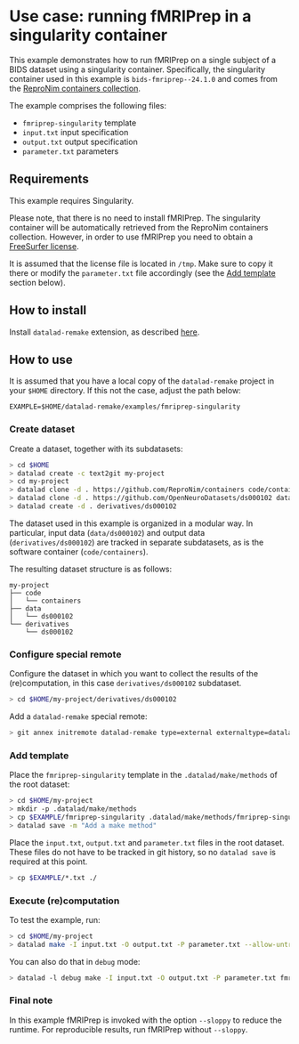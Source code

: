 # Use case: running fMRIPrep in a singularity container

This example demonstrates how to run fMRIPrep on a single subject of a BIDS dataset using a singularity container. Specifically, the singularity container used in this example is `bids-fmriprep--24.1.0` and comes from the [ReproNim containers collection](https://github.com/ReproNim/containers).

The example comprises the following files:
- `fmriprep-singularity` template
- `input.txt` input specification
- `output.txt` output specification
- `parameter.txt` parameters

## Requirements

This example requires Singularity.

Please note, that there is no need to install fMRIPrep. The singularity container will be automatically retrieved from the ReproNim containers collection. However, in order to use fMRIPrep you need to obtain a [FreeSurfer license](https://surfer.nmr.mgh.harvard.edu/fswiki/License).

It is assumed that the license file is located in `/tmp`. Make sure to copy it there or modify the `parameter.txt` file accordingly (see the [Add template](#add-template) section below).

## How to install

Install `datalad-remake` extension, as described [here](https://github.com/datalad/datalad-remake/tree/main?tab=readme-ov-file#installation).

## How to use

It is assumed that you have a local copy of the `datalad-remake` project in your `$HOME` directory. If this not the case, adjust the path below:

```
EXAMPLE=$HOME/datalad-remake/examples/fmriprep-singularity
```

### Create dataset

Create a dataset, together with its subdatasets:

```bash
> cd $HOME
> datalad create -c text2git my-project
> cd my-project
> datalad clone -d . https://github.com/ReproNim/containers code/containers
> datalad clone -d . https://github.com/OpenNeuroDatasets/ds000102 data/ds000102
> datalad create -d . derivatives/ds000102
```

The dataset used in this example is organized in a modular way. In particular, input data (`data/ds000102`) and output data (`derivatives/ds000102`) are tracked in separate subdatasets, as is the software container (`code/containers`).

The resulting dataset structure is as follows:

```
my-project
├── code
│   └── containers
├── data
│   └── ds000102
└── derivatives
    └── ds000102
```

### Configure special remote

Configure the dataset in which you want to collect the results of the (re)computation, in this case `derivatives/ds000102` subdataset.

```bash
> cd $HOME/my-project/derivatives/ds000102
```

Add a `datalad-remake` special remote:

```bash
> git annex initremote datalad-remake type=external externaltype=datalad-remake encryption=none allow-untrusted-execution=true
```

### Add template

Place the `fmriprep-singularity` template in the `.datalad/make/methods` of the root dataset:

```bash
> cd $HOME/my-project
> mkdir -p .datalad/make/methods
> cp $EXAMPLE/fmriprep-singularity .datalad/make/methods/fmriprep-singularity
> datalad save -m "Add a make method"
```

Place the `input.txt`, `output.txt` and `parameter.txt` files in the root dataset. These files do not have to be tracked in git history, so no `datalad save` is required at this point.

```bash
> cp $EXAMPLE/*.txt ./
```

### Execute (re)computation

To test the example, run:

```bash
> cd $HOME/my-project
> datalad make -I input.txt -O output.txt -P parameter.txt --allow-untrusted-execution fmriprep-singularity
```

You can also do that in `debug` mode:

```bash
> datalad -l debug make -I input.txt -O output.txt -P parameter.txt fmriprep-singularity
```

### Final note

In this example fMRIPrep is invoked with the option `--sloppy` to reduce the runtime. For reproducible results, run fMRIPrep without `--sloppy`.

